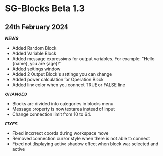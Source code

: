 # SG-Blocks Beta 1.3
## 24th February 2024

***NEWS***
- Added Random Block
- Added Variable Block
- Added message expressions for output variables. For example: "Hello {name}, you are {age}!"
- Added settings window
- Added 2 Output Block's settings you can change
- Added power calculation for Operation Block
- Added line color when you connect TRUE or FALSE line

***CHANGES***
- Blocks are divided into categories in blocks menu
- Message property is now textarea instead of input
- Change connection limit from 10 to 64.

***FIXES***
- Fixed incorrect coords during workspace move
- Removed connection cursor style when there is not able to connect
- Fixed not displaying active shadow effect when block was selected and active